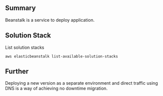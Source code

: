 ## Summary

Beanstalk is a service to deploy application.

## Solution Stack

List solution stacks
```shell
aws elasticbeanstalk list-available-solution-stacks
```

## Further

Deploying a new version as a separate environment and direct traffic using DNS is a way of achieving no downtime migration.
